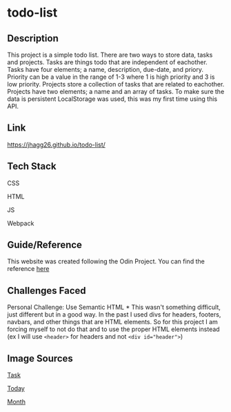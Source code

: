 # todo-list

## Description

This project is a simple todo list. There are two ways to store data, tasks and projects. Tasks are things todo that are independent of eachother. Tasks have four elements; a name, description, due-date, and priory. Priority can be a value in the range of 1-3 where 1 is high priority and 3 is low priority. Projects store a collection of tasks that are related to eachother. Projects have two elements; a name and an array of tasks. To make sure the data is persistent LocalStorage was used, this was my first time using this API.

## Link

https://jhagg26.github.io/todo-list/

## Tech Stack

CSS

HTML

JS

Webpack

## Guide/Reference

This website was created following the Odin Project. You can find the reference [here](https://www.theodinproject.com/lessons/node-path-javascript-todo-list)

## Challenges Faced

Personal Challenge: Use Semantic HTML \* This wasn't something difficult, just different but in a good way. In the past I used divs for headers, footers, navbars, and other things that are HTML elements. So for this project I am forcing myself to not do that and to use the proper HTML elements instead (ex I will use `<header>` for headers and not `<div id="header">`)

## Image Sources

[Task](https://pixabay.com/vectors/to-do-list-terminal-board-check-off-2103511/)

[Today](https://pixabay.com/vectors/calendar-date-schedule-cells-days-27364/)

[Month](https://pixabay.com/vectors/calendar-agenda-appointments-27087/)
